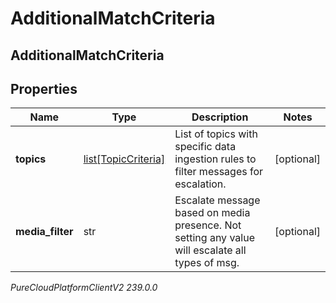 # AdditionalMatchCriteria

## AdditionalMatchCriteria

## Properties

|Name | Type | Description | Notes|
|------------ | ------------- | ------------- | -------------|
| **topics** | [list[TopicCriteria]](TopicCriteria) | List of topics with specific data ingestion rules to filter messages for escalation. | [optional] |
| **media_filter** | str | Escalate message based on media presence. Not setting any value will escalate all types of msg. | [optional] |



_PureCloudPlatformClientV2 239.0.0_
